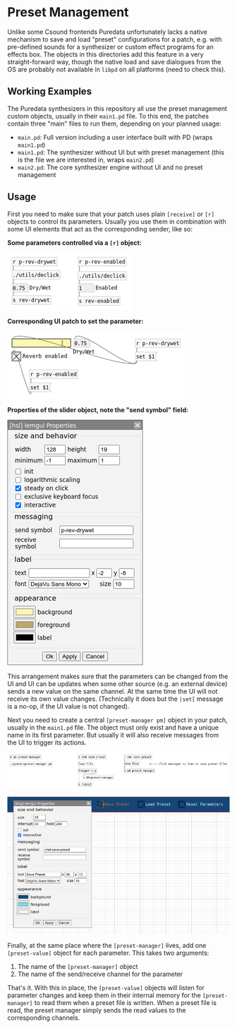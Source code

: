Preset Management
=================

Unlike some Csound frontends Puredata unfortunately lacks a native mechanism
to save and load "preset" configurations for a patch, e.g. with pre-defined
sounds for a synthesizer or custom effect programs for an effects box. The
objects in this directories add this feature in a very straight-forward way,
though the native load and save dialogues from the OS are probably not available
in `libpd` on all platforms (need to check this).

Working Examples
----------------

The Puredata synthesizers in this repository all use the preset management
custom objects, usually in their `main1.pd` file. To this end, the patches
contain three "main" files to run them, depending on your planned usage:

 * `main.pd`: Full version including a user interface built with PD (wraps `main1.pd`)
 * `main1.pd`: The synthesizer without UI but with preset management (this is the
   file we are interested in, wraps `main2.pd`)
 * `main2.pd`: The core synthesizer engine without UI and no preset management

Usage
-----

First you need to make sure that your patch uses plain `[receive]` or `[r]`
objects to control its parameters. Usually you use them in combination with
some UI elements that act as the corresponding sender, like so:

__Some parameters controlled via a `[r]` object:__

![](Screenshots/Parameters.png?raw=true)

__Corresponding UI patch to set the parameter:__

![](Screenshots/UI%20Patch.png?raw=true)

__Properties of the slider object, note the "send symbol" field:__

![](Screenshots/Slider%20Properties.png?raw=true)

This arrangement makes sure that the parameters can be changed from the UI and
UI can be updates when some other source (e.g. an external device) sends a new
value on the same channel. At the same time the UI will not receive its own
value changes. (Technically it does but the `|set[` message is a no-op, if the
UI value is not changed).

Next you need to create a central `[preset-manager pm]` object in your patch,
usually in the `main1.pd` file. The object must only exist and have a unique name
in its first parameter. But usually it will also receive messages from the UI
to trigger its actions.

![](Screenshots/Preset%20Manager%20Instance.png?raw=true)

![](Screenshots/Preset%20Manager%20UI.png?raw=true)

Finally, at the same place where the `[preset-manager]` lives, add one
`[preset-value]` object for each parameter. This takes two arguments:

1. The name of the `[preset-manager]` object
1. The name of the send/receive channel for the parameter

That's it. With this in place, the `[preset-value]` objects will listen for
parameter changes and keep them in their internal memory for the `[preset-manager]`
to read them when a preset file is written. When a preset file is read, the
preset manager simply sends the read values to the corresponding channels.
